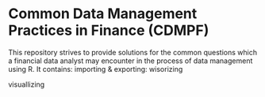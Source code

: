 # Common Data Management Practices in Finance (CDMPF)

This repository strives to provide solutions for the common questions which a financial data analyst may encounter in the process of data management using R. It contains:
importing & exporting: 
wisorizing

visuallizing

